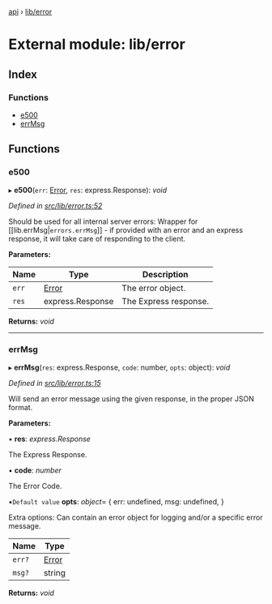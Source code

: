 [api](../README.md) › [lib/error](lib_error.md)

# External module: lib/error

## Index

### Functions

* [e500](lib_error.md#e500)
* [errMsg](lib_error.md#errmsg)

## Functions

###  e500

▸ **e500**(`err`: [Error](../classes/errors.duplicatesessionerror.md#static-error), `res`: express.Response): *void*

*Defined in [src/lib/error.ts:52](https://github.com/KainPlan/api/blob/3eeae78/src/lib/error.ts#L52)*

Should be used for all internal server errors:
Wrapper for [[lib.errMsg|`errors.errMsg`]] - if provided with an error and an express response,
it will take care of responding to the client.

**Parameters:**

Name | Type | Description |
------ | ------ | ------ |
`err` | [Error](../classes/errors.duplicatesessionerror.md#static-error) | The error object. |
`res` | express.Response | The Express response.  |

**Returns:** *void*

___

###  errMsg

▸ **errMsg**(`res`: express.Response, `code`: number, `opts`: object): *void*

*Defined in [src/lib/error.ts:15](https://github.com/KainPlan/api/blob/3eeae78/src/lib/error.ts#L15)*

Will send an error message using the given response, in the proper JSON format.

**Parameters:**

▪ **res**: *express.Response*

The Express Response.

▪ **code**: *number*

The Error Code.

▪`Default value`  **opts**: *object*= { err: undefined, msg: undefined, }

Extra options: Can contain an error object for logging and/or a specific error message.

Name | Type |
------ | ------ |
`err?` | [Error](../classes/errors.duplicatesessionerror.md#static-error) |
`msg?` | string |

**Returns:** *void*
